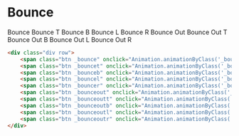 # Bounce
<div class="div row">
    <span class="btn _bounce" onclick="Animation.animationByClass('_bounce', '_bounce')">Bounce</span>
    <span class="btn _bouncet" onclick="Animation.animationByClass('_bouncet', '_bouncet')">Bounce T</span>
    <span class="btn _bounceb" onclick="Animation.animationByClass('_bounceb', '_bounceb')">Bounce B</span>
    <span class="btn _bouncel" onclick="Animation.animationByClass('_bouncel', '_bouncel')">Bounce L</span>
    <span class="btn _bouncer" onclick="Animation.animationByClass('_bouncer', '_bouncer')">Bounce R</span>
    <span class="btn _bounceout" onclick="Animation.animationByClass('_bounceout', '_bounceout')">Bounce Out</span>
    <span class="btn _bounceoutt" onclick="Animation.animationByClass('_bounceoutt', '_bounceoutt')">Bounce Out T</span>
    <span class="btn _bounceoutb" onclick="Animation.animationByClass('_bounceoutb', '_bounceoutb')">Bounce Out B</span>
    <span class="btn _bounceoutl" onclick="Animation.animationByClass('_bounceoutl', '_bounceoutl')">Bounce Out L</span>
    <span class="btn _bounceoutr" onclick="Animation.animationByClass('_bounceoutr', '_bounceoutr')">Bounce Out R</span>
</div>

```html
<div class="div row">
    <span class="btn _bounce" onclick="Animation.animationByClass('_bounce', '_bounce')">Bounce</span>
    <span class="btn _bouncet" onclick="Animation.animationByClass('_bouncet', '_bouncet')">Bounce T</span>
    <span class="btn _bounceb" onclick="Animation.animationByClass('_bounceb', '_bounceb')">Bounce B</span>
    <span class="btn _bouncel" onclick="Animation.animationByClass('_bouncel', '_bouncel')">Bounce L</span>
    <span class="btn _bouncer" onclick="Animation.animationByClass('_bouncer', '_bouncer')">Bounce R</span>
    <span class="btn _bounceout" onclick="Animation.animationByClass('_bounceout', '_bounceout')">Bounce Out</span>
    <span class="btn _bounceoutt" onclick="Animation.animationByClass('_bounceoutt', '_bounceoutt')">Bounce Out T</span>
    <span class="btn _bounceoutb" onclick="Animation.animationByClass('_bounceoutb', '_bounceoutb')">Bounce Out B</span>
    <span class="btn _bounceoutl" onclick="Animation.animationByClass('_bounceoutl', '_bounceoutl')">Bounce Out L</span>
    <span class="btn _bounceoutr" onclick="Animation.animationByClass('_bounceoutr', '_bounceoutr')">Bounce Out R</span>
</div>
```